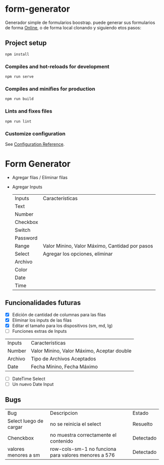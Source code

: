 # form-generator

Generador simple de formularios boostrap. puede generar sus formularios de forma [Online](https://francozuniga32.github.io/form-generator/), o de forma local clonando y siguiendo etos pasos:

## Project setup
```
npm install
```

### Compiles and hot-reloads for development
```
npm run serve
```

### Compiles and minifies for production
```
npm run build
```

### Lints and fixes files
```
npm run lint
```

### Customize configuration
See [Configuration Reference](https://cli.vuejs.org/config/).

# Form Generator

- Agregar filas / Eliminar filas

- Agregar Inputs
    
    |     |     |
    | --- | --- |
    | Inputs | Características |
    | Text |     |
    | Number |     |
    | Checkbox |     |
    | Switch |     |
    | Password |     |
    | Range | Valor Minino, Valor Máximo, Cantidad por pasos |
    | Select | Agregar los opciones, eliminar |
    | Archivo |     |
    | Color |     |
    | Date |     |
    | Time |     |
    

## Funcionalidades futuras

- [x]  Edición de cantidad de columnas para las filas 
- [x]  Eliminar los inputs de las filas 
- [x]  Editar el tamaño para los dispositivos (sm, md, lg) 
- [ ]  Funciones extras de Inputs

|     |     |
| --- | --- |
| Inputs | Características |
| Number | Valor Minino, Valor Máximo, Aceptar double |
| Archivo | Tipo de Archivos Aceptados |
| Date | Fecha Minino, Fecha Máximo | 
- [ ]  DateTime Select 
- [ ]  Un nuevo Date Input 

## Bugs

|     |     |     |
| --- | --- | --- |
| Bug | Descripcion | Estado |
| Select luego de cargar | no se reinicia el select | Resuelto |
| Chenckbox | no muestra correctamente el contenido | Detectado |
| valores menores a sm | row-cols-sm-1 no funciona para valores menores a 576 | Detectado |